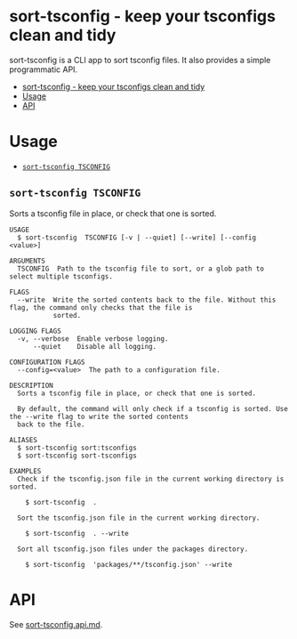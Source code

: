 # sort-tsconfig - keep your tsconfigs clean and tidy

sort-tsconfig is a CLI app to sort tsconfig files. It also provides a simple programmatic API.

<!-- toc -->
* [sort-tsconfig - keep your tsconfigs clean and tidy](#sort-tsconfig---keep-your-tsconfigs-clean-and-tidy)
* [Usage](#usage)
* [API](#api)
<!-- tocstop -->

# Usage

<!-- commands -->
* [`sort-tsconfig TSCONFIG`](#sort-tsconfig-tsconfig)

## `sort-tsconfig TSCONFIG`

Sorts a tsconfig file in place, or check that one is sorted.

```
USAGE
  $ sort-tsconfig  TSCONFIG [-v | --quiet] [--write] [--config <value>]

ARGUMENTS
  TSCONFIG  Path to the tsconfig file to sort, or a glob path to select multiple tsconfigs.

FLAGS
  --write  Write the sorted contents back to the file. Without this flag, the command only checks that the file is
           sorted.

LOGGING FLAGS
  -v, --verbose  Enable verbose logging.
      --quiet    Disable all logging.

CONFIGURATION FLAGS
  --config=<value>  The path to a configuration file.

DESCRIPTION
  Sorts a tsconfig file in place, or check that one is sorted.

  By default, the command will only check if a tsconfig is sorted. Use the --write flag to write the sorted contents
  back to the file.

ALIASES
  $ sort-tsconfig sort:tsconfigs
  $ sort-tsconfig sort-tsconfigs

EXAMPLES
  Check if the tsconfig.json file in the current working directory is sorted.

    $ sort-tsconfig  .

  Sort the tsconfig.json file in the current working directory.

    $ sort-tsconfig  . --write

  Sort all tsconfig.json files under the packages directory.

    $ sort-tsconfig  'packages/**/tsconfig.json' --write
```
<!-- commandsstop -->

# API

See [sort-tsconfig.api.md](./api-docs/sort-tsconfig.api.md).
